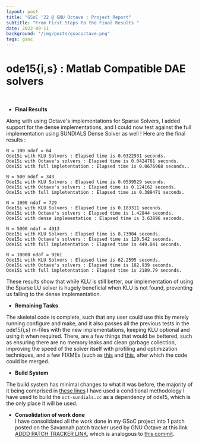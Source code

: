 ```yaml
---
layout: post
title: "GSoC '22 @ GNU Octave : Project Report"
subtitle: "From First Steps to the Final Results "
date: 2022-09-11
background: '/img/posts/gsococtave.png'
tags: gsoc
---
```


# ode15{i,s} : Matlab Compatible DAE solvers
<br>

- **Final Results** <br>

Along with using Octave's implementations for Sparse Solvers, I added support for the dense implementations, and I could now test against the full implementation using SUNDIALS Dense Solver as well ! Here are the final results :

```
N = 100 ndof = 64
Ode15i with KLU Solvers : Elapsed time is 0.0322931 seconds.
Ode15i with Octave's solvers : Elapsed time is 0.0424781 seconds.
Ode15i with full impletentation : Elapsed time is 0.0676968 seconds..

N = 500 ndof = 343
Ode15i with KLU Solvers : Elapsed time is 0.0539529 seconds.
Ode15i with Octave's solvers : Elapsed time is 0.124162 seconds.
Ode15i with full impletentation : Elapsed time is 0.389471 seconds.

N = 1000 ndof = 729
Ode15i with KLU Solvers : Elapsed time is 0.183311 seconds.
Ode15i with Octave's solvers : Elapsed time is 1.42844 seconds.
Ode15i with dense implementation : Elapsed time is 3.63896 seconds.

N = 5000 ndof = 4913
Ode15i with KLU Solvers : Elapsed time is 8.73904 seconds.
Ode15i with Octave's solvers : Elapsed time is 120.542 seconds.
Ode15i with full impletentation : Elapsed time is 449.841 seconds. 

N = 10000 ndof = 9261
Ode15i with KLU Solvers : Elapsed time is 62.2595 seconds.
Ode15i with Octave's solvers : Elapsed time is 182.939 seconds.
Ode15i with full impletentation : Elapsed time is 2189.79 seconds.
```
These results show that while KLU is still better, our implementation of using the Sparse LU solver is hugely beneficial when KLU is not found, preventing us falling to the dense implementation.

- **Remaining Tasks** <br>

The skeletal code is complete, such that any user could use this by merely running configure and make, and it also passes all the previous tests in the ode15{i,s} m-files with the new implementations, keeping KLU optional and using it when required. There, are a few things that would be bettered, such as ensuring there are no memory leaks and clean garbage collection, improving the speed of the solver itself with profiling and optimization techniques, and a few FIXMEs (such as [this](https://github.com/sarrah-basta/octave/blob/3e682cb20b9935d39b647209b53b7b0347abefa0/libinterp/dldfcn/oct-sundials.h#L53-L59) and [this](https://github.com/sarrah-basta/octave/blob/3e682cb20b9935d39b647209b53b7b0347abefa0/libinterp/dldfcn/oct-sundials.cc#L570-L573), after which the code could be merged.

- **Build System** <br>

The build system has minimal changes to what it was before, the majority of it being comprised in [these lines](https://github.com/sarrah-basta/octave/blob/3e682cb20b9935d39b647209b53b7b0347abefa0/libinterp/dldfcn/oct-sundials.cc#L570-L573)
I have used a conditional methodology I have used to build the `oct-sundials.cc` as a dependency of ode15, which is the only place it will be used.



- **Consolidation of work done** <br>
 I have consolidated all the work done in my GSoC project into 1 patch posted on the Savannah patch tracker used by GNU Octave at this link [ADDD PATCH TRACKER LINK](), which is analogous to [this commit](https://github.com/sarrah-basta/octave/commit/3e682cb20b9935d39b647209b53b7b0347abefa0).

